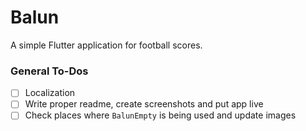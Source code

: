 # Balun

A simple Flutter application for football scores.

### General To-Dos

- [ ] Localization
- [ ] Write proper readme, create screenshots and put app live
- [ ] Check places where `BalunEmpty` is being used and update images
